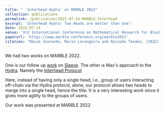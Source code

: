 ```yaml
---
title: " 'Interhead Hydra' on MARBLE 2022"
collection: publications
permalink: /publication/2022-07-14-MARBLE-Interhead
excerpt: 'Interhead Hydra: Two Heads are better than one!'
date: 2022-07-14
venue: '3rd International Conference on Mathematical Research for Blockchain Economy'
paperurl: 'https://www.marble-conference.org/marble2022'
citation: 'Maxim Jourenko, Mario Larangeira and Keisuke Tanaka. (2022). &quot;Interhead Hydra: Two Heads are Better than One.&quot; <i>MARBLE 2022</i>.'
---
```


We had two works on MARBLE 2022.  

One is our follow up [work](/publication/2022-07-12-MARBLE-Sleeve) on [Sleeve](/portfolio/2021-06-21-ACNS/). The other is Max's approach to the [Hydra](https://eprint.iacr.org/2020/299). Namely the [Interhead Protocol](https://eprint.iacr.org/2021/1188).

Here, instead of having only a single head, i.e., group of users interacting off-chain via the Hydra protocol, alone, our protocol allows two heads to merge into a single head, hence the title. It is a very interesting work since it gives more agility to the groups of users.

Our work was presented at MARBLE 2022













